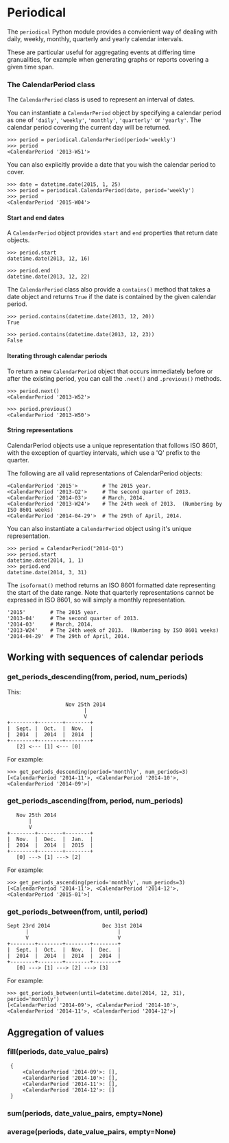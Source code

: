 # Periodical

The `periodical` Python module provides a convienient way of dealing with daily, weekly, monthly, quarterly and yearly calendar intervals.

These are particular useful for aggregating events at differing time granualities, for example when generating graphs or reports covering a given time span.

### The CalendarPeriod class

The `CalendarPeriod` class is used to represent an interval of dates.

You can instantiate a `CalendarPeriod` object by specifying a calendar period as one of `'daily'`, `'weekly'`, `'monthly'`, `'quarterly'` or `'yearly'`.  The calendar period covering the current day will be returned.

    >>> period = periodical.CalendarPeriod(period='weekly')
    >>> period
    <CalendarPeriod '2013-W51'>

You can also explicitly provide a date that you wish the calendar period to cover.

	>>> date = datetime.date(2015, 1, 25)
    >>> period = periodical.CalendarPeriod(date, period='weekly')
    >>> period
    <CalendarPeriod '2015-W04'>

#### Start and end dates

A `CalendarPeriod` object provides `start` and `end` properties that return date objects.

    >>> period.start
    datetime.date(2013, 12, 16)

    >>> period.end
    datetime.date(2013, 12, 22)

The `CalendarPeriod` class also provide a `contains()` method that takes a date object and returns `True` if the date is contained by the given calendar period.

    >>> period.contains(datetime.date(2013, 12, 20))
    True

    >>> period.contains(datetime.date(2013, 12, 23))
    False

#### Iterating through calendar periods

To return a new `CalendarPeriod` object that occurs immediately before or after the existing period, you can call the `.next()` and `.previous()` methods.

    >>> period.next()
    <CalendarPeriod '2013-W52'>

    >>> period.previous()
    <CalendarPeriod '2013-W50'>

#### String representations

CalendarPeriod objects use a unique representation that follows ISO 8601, with the exception of quartley intervals, which use a 'Q' prefix to the quarter. 

The following are all valid representations of CalendarPeriod objects:

    <CalendarPeriod '2015'>        # The 2015 year.
    <CalendarPeriod '2013-Q2'>     # The second quarter of 2013.
    <CalendarPeriod '2014-03'>     # March, 2014.
    <CalendarPeriod '2013-W24'>    # The 24th week of 2013.  (Numbering by ISO 8601 weeks)
    <CalendarPeriod '2014-04-29'>  # The 29th of April, 2014.

You can also instantiate a `CalendarPeriod` object using it's unique representation.

    >>> period = CalendarPeriod("2014-Q1")
    >>> period.start
    datetime.date(2014, 1, 1)
    >>> period.end
    datetime.date(2014, 3, 31)

The `isoformat()` method returns an ISO 8601 formatted date representing the start of the date range.  Note that quarterly representations cannot be expressed in ISO 8601, so will simply a monthly representation.

    '2015'        # The 2015 year.
    '2013-04'     # The second quarter of 2013.
    '2014-03'     # March, 2014.
    '2013-W24'    # The 24th week of 2013.  (Numbering by ISO 8601 weeks)
    '2014-04-29'  # The 29th of April, 2014.

## Working with sequences of calendar periods

### get_periods_descending(from, period, num_periods)



This:

                       Nov 25th 2014
                             |
                             V
    +--------+--------+--------+
    |  Sept. |  Oct.  |  Nov.  |
    |  2014  |  2014  |  2014  |
    +--------+--------+--------+
       [2] <--- [1] <--- [0]


For example:

    >>> get_periods_descending(period='monthly', num_periods=3)
    [<CalendarPeriod '2014-11'>, <CalendarPeriod '2014-10'>, <CalendarPeriod '2014-09'>]

### get_periods_ascending(from, period, num_periods)

       Nov 25th 2014
           |
           V
    +--------+--------+--------+
    |  Nov.  |  Dec.  |  Jan.  |
    |  2014  |  2014  |  2015  |
    +--------+--------+--------+
       [0] ---> [1] ---> [2]

For example:

    >>> get_periods_ascending(period='monthly', num_periods=3)
    [<CalendarPeriod '2014-11'>, <CalendarPeriod '2014-12'>, <CalendarPeriod '2015-01'>]

### get_periods_between(from, until, period)

    Sept 23rd 2014                 Dec 31st 2014
          |                             |
          V                             V
    +--------+--------+--------+--------+
    |  Sept. |  Oct.  |  Nov.  |  Dec.  | 
    |  2014  |  2014  |  2014  |  2014  |
    +--------+--------+--------+--------+
       [0] ---> [1] ---> [2] ---> [3]

For example:

    >>> get_periods_between(until=datetime.date(2014, 12, 31), period='monthly')
    [<CalendarPeriod '2014-09'>, <CalendarPeriod '2014-10'>, <CalendarPeriod '2014-11'>, <CalendarPeriod '2014-12'>]

## Aggregation of values

### fill(periods, date_value_pairs)

     {
         <CalendarPeriod '2014-09'>: [],
         <CalendarPeriod '2014-10'>: [],
         <CalendarPeriod '2014-11'>: [],
         <CalendarPeriod '2014-12'>: []
     }

### sum(periods, date_value_pairs, empty=None)

### average(periods, date_value_pairs, empty=None)
